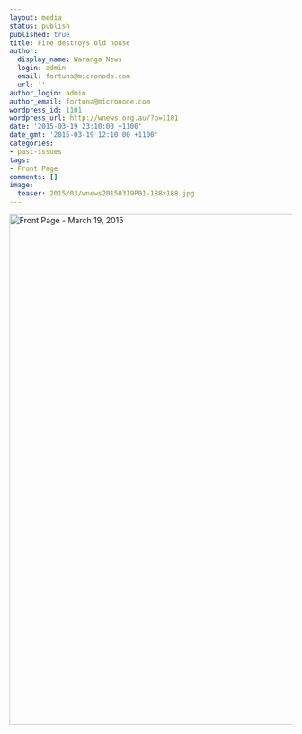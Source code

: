 ```yaml
---
layout: media
status: publish
published: true
title: Fire destroys old house
author:
  display_name: Waranga News
  login: admin
  email: fortuna@micronode.com
  url: ''
author_login: admin
author_email: fortuna@micronode.com
wordpress_id: 1101
wordpress_url: http://wnews.org.au/?p=1101
date: '2015-03-19 23:10:00 +1100'
date_gmt: '2015-03-19 12:10:00 +1100'
categories:
- past-issues
tags:
- Front Page
comments: []
image:
  teaser: 2015/03/wnews20150319P01-188x188.jpg
---
```


<a href="{{ site.url }}/images/2015/03/wnews20150319P01.pdf"><img class="alignnone size-full wp-image-1091" alt="Front Page - March 19, 2015" src="{{ site.url }}/images/2015/03/wnews20150319P01.jpg" width="624" height="907" /></a>
